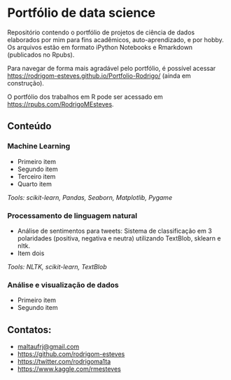 # Portfólio de data science

Repositório contendo o portfólio de projetos de ciência de dados elaborados por mim para fins acadêmicos, auto-aprendizado, e por hobby. Os arquivos estão em formato iPython Notebooks e Rmarkdown (publicados no Rpubs).

Para navegar de forma mais agradável pelo portfólio, é possível acessar https://rodrigom-esteves.github.io/Portfolio-Rodrigo/ (ainda em construção).

O portfólio dos trabalhos em R pode ser acessado em https://rpubs.com/RodrigoMEsteves.

## Conteúdo

### Machine Learning
- Primeiro item
- Segundo item
- Terceiro item
- Quarto item

*Tools: scikit-learn, Pandas, Seaborn, Matplotlib, Pygame*

### Processamento de linguagem natural
- Análise de sentimentos para tweets: Sistema de classificação em 3 polaridades (positiva, negativa e neutra) utilizando TextBlob, sklearn e nltk.
- Item dois

*Tools: NLTK, scikit-learn, TextBlob*

### Análise e visualização de dados
- Primeiro item
- Segundo item


## Contatos:
* maltaufrj@gmail.com
* https://github.com/rodrigom-esteves
* https://twitter.com/rodrigoma1ta
* https://www.kaggle.com/rmesteves
